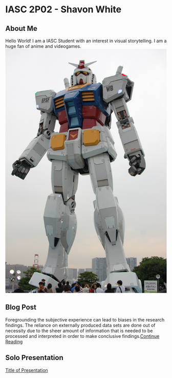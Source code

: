 # IASC 2P02 - Shavon White
## About Me
Hello World! I am a IASC Student with an interest in visual storytelling. I am a huge fan of anime and videogames. 
![](images/robot.jpg)
## Blog Post
Foregrounding the subjective experience can lead to biases in the research findings. The reliance on externally produced data sets are done out of necessity due to the sheer amount of information that is needed to be processed and interpreted in order to make conclusive findings.[Continue Reading](blog.md)
## Solo Presentation

[Title of Presentation](reveal/index.html)
